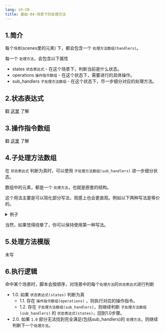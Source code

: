 ```yaml
---
lang: zh-CN
title: 基础-04-场景下的处理方法
---
```


## 1.简介

每个`场景`(scenes里的元素) 下，都会包含一个 `处理方法数组(handlers)`。

每一个 `处理方法`，会包含以下属性

- states `状态表达式` - 在这个场景下，判断当前是什么状态。
- operations `操作指令数组` - 在这个状态下，需要进行的具体操作。
- sub_handlers `子处理方法数组` - 在这个状态下，尽一步细分对应的处理方法。

## 2.状态表达式

戳 [这里](basic_05_states.md) 了解

## 3.操作指令数组

戳 [这里](basic_06_operations.md) 了解

## 4.子处理方法数组

在 `状态表达式` 判断为真时，可以使用 `子处理方法数组(sub_handlers)` 进一步细分状态。

数组中的元素，都是一个 `处理方法`，也就是嵌套的结构。

这个用法主要是可以简化部分写法，观感上也会更直观。例如以下两种写法是等价的。

<details>
<summary>例子</summary>

```yaml
- states: "[闪避识别-黄光] & [前台-击破]"
  operations: ...
- states: "[闪避识别-黄光] & [前台-强攻]"
  operations: ...
```

```yaml
- states: "[闪避识别-黄光]"
  sub_states:
    - states: "[前台-击破]"
      operations: ...
    - states: "[前台-强攻]"
      operations: ...
```

</details>

当然，如果觉得绕晕了，你可以保持使用第一种写法。

## 5.处理方法模版

未写

## 6.执行逻辑

命中某个场景时，脚本会按顺序，对场景中的每个`处理方法`的`状态表达式`进行判断

- 1.0. 如果 `状态表达式(states)` 判断为真
  - 1.1. 存在 `操作指令数组(operations)` ，则执行对应的操作指令。
  - 1.2. 存在 `子处理方法数组(sub_handlers)`，则继续判断 `子处理方法数组(sub_handlers)` 的 `状态表达式(states)`，回到1.0步骤。
- 2.0. 如果 `1.0` 部分无法找到完全满足(包括sub_handlers)的 `处理方法`，则继续判断下一个`处理方法`。